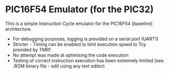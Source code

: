 PIC16F54 Emulator (for the PIC32)
=================================

This is a simple Instruction Cycle emulator for the PIC16F54 (baseline) architecture.

* For debugging purposes, logging is provided on a serial port (UART1)
* Stricter - Timing can be enabled to limit execution speed to Tcy provided by TMR1
* No attempt was made at optimising the code execution
* Testing of correct instruction execution has been extremely limited (see .ROM binary file - edit using any text editor)



